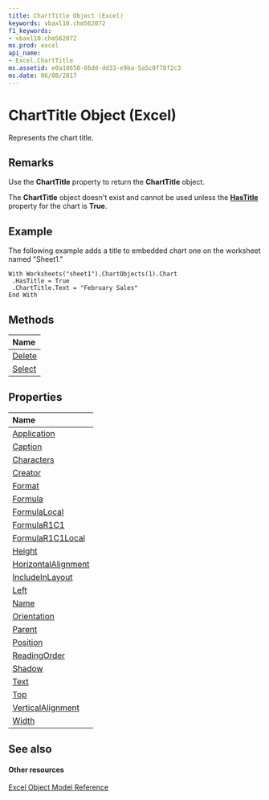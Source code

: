 ```yaml
---
title: ChartTitle Object (Excel)
keywords: vbaxl10.chm562072
f1_keywords:
- vbaxl10.chm562072
ms.prod: excel
api_name:
- Excel.ChartTitle
ms.assetid: e0a10650-66dd-dd33-e9ba-5a5c0f78f2c3
ms.date: 06/08/2017
---
```



# ChartTitle Object (Excel)

Represents the chart title.


## Remarks

Use the **ChartTitle** property to return the **ChartTitle** object.

The **ChartTitle** object doesn't exist and cannot be used unless the **[HasTitle](chart-hastitle-property-excel.md)** property for the chart is **True**.


## Example

 The following example adds a title to embedded chart one on the worksheet named "Sheet1."


```
With Worksheets("sheet1").ChartObjects(1).Chart 
 .HasTitle = True 
 .ChartTitle.Text = "February Sales" 
End With
```


## Methods



|**Name**|
|:-----|
|[Delete](charttitle-delete-method-excel.md)|
|[Select](charttitle-select-method-excel.md)|

## Properties



|**Name**|
|:-----|
|[Application](charttitle-application-property-excel.md)|
|[Caption](charttitle-caption-property-excel.md)|
|[Characters](charttitle-characters-property-excel.md)|
|[Creator](charttitle-creator-property-excel.md)|
|[Format](charttitle-format-property-excel.md)|
|[Formula](charttitle-formula-property-excel.md)|
|[FormulaLocal](charttitle-formulalocal-property-excel.md)|
|[FormulaR1C1](charttitle-formular1c1-property-excel.md)|
|[FormulaR1C1Local](charttitle-formular1c1local-property-excel.md)|
|[Height](charttitle-height-property-excel.md)|
|[HorizontalAlignment](charttitle-horizontalalignment-property-excel.md)|
|[IncludeInLayout](charttitle-includeinlayout-property-excel.md)|
|[Left](charttitle-left-property-excel.md)|
|[Name](charttitle-name-property-excel.md)|
|[Orientation](charttitle-orientation-property-excel.md)|
|[Parent](charttitle-parent-property-excel.md)|
|[Position](charttitle-position-property-excel.md)|
|[ReadingOrder](charttitle-readingorder-property-excel.md)|
|[Shadow](charttitle-shadow-property-excel.md)|
|[Text](charttitle-text-property-excel.md)|
|[Top](charttitle-top-property-excel.md)|
|[VerticalAlignment](charttitle-verticalalignment-property-excel.md)|
|[Width](charttitle-width-property-excel.md)|

## See also


#### Other resources


[Excel Object Model Reference](http://msdn.microsoft.com/library/11ea8598-8a20-92d5-f98b-0da04263bf2c%28Office.15%29.aspx)
